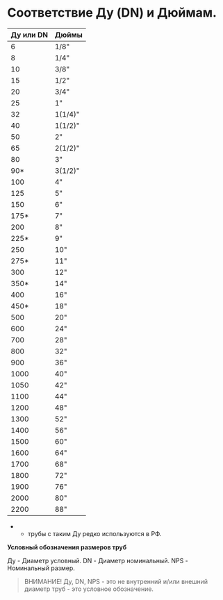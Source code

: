 # Соответствие Ду (DN) и Дюймам.

| Ду или DN | Дюймы   |
|-----------|---------|
| 6         | 1/8"    |
| 8         | 1/4"    |
| 10        | 3/8"    |
| 15        | 1/2"    |
| 20        | 3/4"    |
| 25        | 1"      |
| 32        | 1(1/4)" |
| 40        | 1(1/2)" |
| 50        | 2"      |
| 65        | 2(1/2)" |
| 80        | 3"      |
| 90*       | 3(1/2)" |
| 100       | 4"      |
| 125       | 5"      |
| 150       | 6"      |
| 175*      | 7"      |
| 200       | 8"      |
| 225*      | 9"      |
| 250       | 10"     |
| 275*      | 11"     |
| 300       | 12"     |
| 350*      | 14"     |
| 400       | 16"     |
| 450*      | 18"     |
| 500       | 20"     |
| 600       | 24"     |
| 700       | 28"     |
| 800       | 32"     |
| 900       | 36"     |
| 1000      | 40"     |
| 1050      | 42"     |
| 1100      | 44"     |
| 1200      | 48"     |
| 1300      | 52"     |
| 1400      | 56"     |
| 1500      | 60"     |
| 1600      | 64"     |
| 1700      | 68"     |
| 1800      | 72"     |
| 1900      | 76"     |
| 2000      | 80"     |
| 2200      | 88"     |

* - трубы с таким Ду редко используются в РФ.

**Условный обозначения размеров труб**

Ду - Диаметр условный.
DN - Диаметр номинальный.
NPS - Номинальный размер.

> ВНИМАНИЕ!  Ду, DN, NPS - это не внутренний и/или внешний диаметр труб - это условное обозначение.
